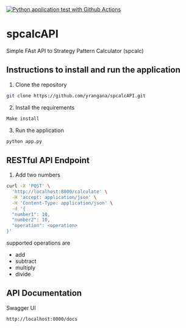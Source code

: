 [![Python application test with Github Actions](https://github.com/yrangana/spcalcAPI/actions/workflows/main.yml/badge.svg)](https://github.com/yrangana/spcalcAPI/actions/workflows/main.yml)

# spcalcAPI
Simple FAst API to Strategy Pattern Calculator (spcalc)

## Instructions to install and run the application

1. Clone the repository
```bash
git clone https://github.com/yrangana/spcalcAPI.git
```

2. Install the requirements
```bash
Make install
```

3. Run the application
```bash
python app.py   
``` 

## RESTful API Endpoint

1. Add two numbers
```bash
curl -X 'POST' \
  'http://localhost:8000/calculate' \
  -H 'accept: application/json' \
  -H 'Content-Type: application/json' \
  -d '{
  "number1": 10,
  "number2": 10,
  "operation": <operation>
}'
```

supported operations are 
- add
- subtract
- multiply
- divide



## API Documentation

Swagger UI
```bash
http://localhost:8000/docs
```





